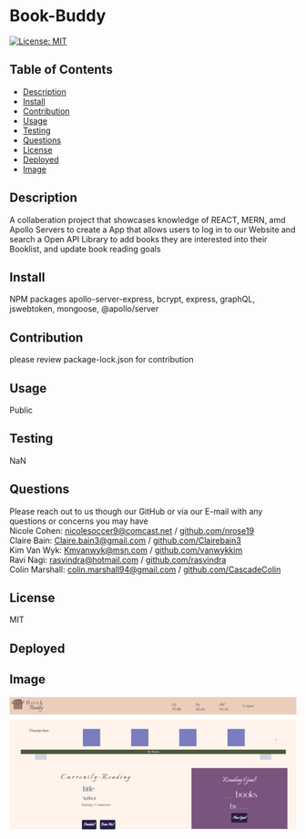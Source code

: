 

# Book-Buddy
[![License: MIT](https://img.shields.io/badge/License-MIT-yellow.svg)](https://opensource.org/licenses/MIT)

## Table of Contents
* [Description](#description)
* [Install](#install)
* [Contribution](#contribution)
* [Usage](#usage)
* [Testing](#testing)
* [Questions](#questions)
* [License](#license)
* [Deployed](#deployed)
* [Image](#image)


## Description
A collaberation project that showcases knowledge of REACT, MERN, amd Apollo Servers to create a App that allows users to log in to our Website and search a Open API Library to add books they are interested into their Booklist, and update book reading goals 

## Install
NPM packages apollo-server-express, bcrypt, express, graphQL, jswebtoken, mongoose, @apollo/server

## Contribution
please review package-lock.json for contribution

## Usage
Public

## Testing
NaN

## Questions
Please reach out to us though our GitHub or via our E-mail with any questions or concerns you may have <br/>
Nicole Cohen: nicolesoccer9@comcast.net / [github.com/nrose19](https://github.com/nrose19)<br/>
Claire Bain: Claire.bain3@gmail.com / [github.com/Clairebain3](https://github.com/Clairebain3)<br/>
Kim Van Wyk: Kmvanwyk@msn.com / [github.com/vanwykkim](https://github.com/vanwykkim)<br/>
Ravi Nagi: rasvindra@hotmail.com / [github.com/rasvindra](https://github.com/rasvindra)<br/>
Colin Marshall: colin.marshall94@gmail.com / [github.com/CascadeColin](https://github.com/CascadeColin)<br/>

## License
MIT

## Deployed
<!-- deployed link -->

## Image
![](./client/public/book-buddy-capture.PNG)